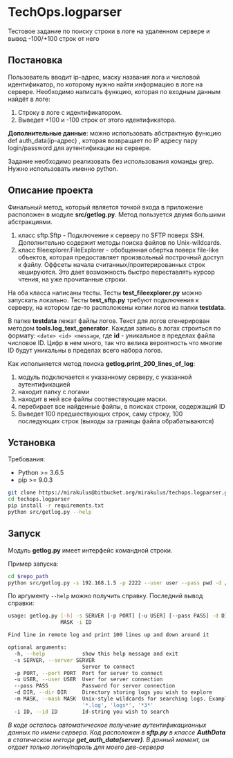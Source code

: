 # TechOps.logparser

Тестовое задание по поиску строки в логе на удаленном сервере и вывод -100/+100 строк от него

## Постановка

Пользователь вводит ip-адрес, маску названия лога и числовой идентификатор, по которому нужно найти информацию в логе на сервере. Необходимо написать функцию, которая по входным данным найдёт в логе:

1. Строку в логе с идентификатором.
2. Выведет +100 и -100 строк от этого идентификатора.

**Дополнительные данные**: можно использовать абстрактную функцию def auth_data(ip-адрес) , которая возвращает по IP адресу пару login/password для аутентификации на сервере. 

Задание необходимо реализовать без использования команды grep. Нужно использовать именно python.

## Описание проекта

Финальный метод, который является точкой входа в приложение расположен в модуле **src/getlog.py**. Метод пользуется двумя большими абстракциями.

1. класс sftp.Sftp - Подключение к серверу по SFTP поверх SSH. Дополнительно содержит методы поиска файлов по Unix-wildcards.
2. класс fileexplorer.FileExplorer - обобщенная обертка поверх file-like объектов, которая предоставляет произвольный построчный доступ к файлу. Оффсеты начала считанных/проитерированных строк кешируются. Это дает возможность быстро переставлять курсор чтения, на уже прочитанные строки.

На оба класса написаны тесты. Тесты **test_fileexplorer.py** можно запускать локально. Тесты **test_sftp.py** требуют подключения к серверу, на котором где-то расположены копии логов из папки **testdata**. 

В папке **testdata** лежат файлы логов. Текст для логов сгенерирован методом **tools.log_text_generator**. Каждая запись в логах строиться по формату: `<date> <id> <message`, где **id** - уникальное в пределах файла числовое ID. Цифр в нем много, так что велика вероятность что многие ID будут уникальны в пределах всего набора логов.

Как испольняется метод поиска **getlog.print_200_lines_of_log**:

1. модуль подключается к указанному серверу, с указанной аутентификацией 
2. находит папку с логами
3. находит в ней все файлы соотвествующие маски.
4. перебирает все найденные файлы, в поисках строки, содержащий ID
5. Выведет 100 предшествующих строк, саму строку, 100 последующих строк (выходы за границы файла обрабатываются)

## Установка

Требования:

 - Python >= 3.6.5
 - pip >= 9.0.3

```sh
git clone https://mirakulus@bitbucket.org/mirakulus/techops.logparser.git
cd techops.logparser
pip install -r requirements.txt
python src/getlog.py --help
```

## Запуск

Модуль **getlog.py** имеет интерфейс командной строки.

Пример запуска:

```sh
cd $repo_path
python src/getlog.py -s 192.168.1.5 -p 2222 --user user --pass pwd -d /var/log/techops -m *.log -i 672330495
```

По аргументу `--help` можно получить справку.
Последний вывод справки:

```sh
usage: getlog.py [-h] -s SERVER [-p PORT] [-u USER] [--pass PASS] -d DIR -m
                 MASK -i ID

Find line in remote log and print 100 lines up and down around it

optional arguments:
  -h, --help            show this help message and exit
  -s SERVER, --server SERVER
                        Server to connect
  -p PORT, --port PORT  Port for server to connect
  -u USER, --user USER  User for server connection
  --pass PASS           Password for server connection
  -d DIR, --dir DIR     Directory storing logs you wish to explore
  -m MASK, --mask MASK  Unix-style wildcards for searching logs. Examples =
                        '*.log', 'logs*', '*3*'
  -i ID, --id ID        Id-string you wish to search
```


*В коде осталось автоматическое получение аутентификационных данных по имени сервера. Код расположен в **sftp.py** в классе **AuthData** в статическом методе **get_auth_data(server)**. В данный момент, он отдает только логин/пароль для моего дев-сервера*

